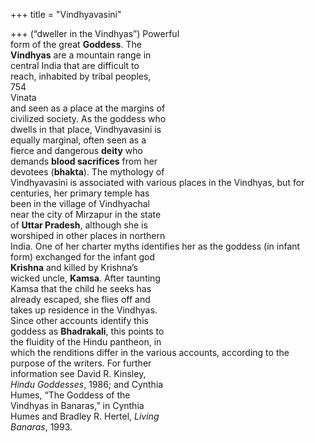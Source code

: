 +++
title = "Vindhyavasini"

+++
(“dweller in the Vindhyas”) Powerful  
form of the great **Goddess**. The  
**Vindhyas** are a mountain range in  
central India that are difficult to  
reach, inhabited by tribal peoples,  
754  
Vinata  
and seen as a place at the margins of  
civilized society. As the goddess who  
dwells in that place, Vindhyavasini is  
equally marginal, often seen as a  
fierce and dangerous **deity** who  
demands **blood sacrifices** from her  
devotees (**bhakta**). The mythology of  
Vindhyavasini is associated with various places in the Vindhyas, but for  
centuries, her primary temple has  
been in the village of Vindhyachal  
near the city of Mirzapur in the state  
of **Uttar Pradesh**, although she is  
worshiped in other places in northern  
India. One of her charter myths identifies her as the goddess (in infant  
form) exchanged for the infant god  
**Krishna** and killed by Krishna’s  
wicked uncle, **Kamsa**. After taunting  
Kamsa that the child he seeks has  
already escaped, she flies off and  
takes up residence in the Vindhyas.  
Since other accounts identify this  
goddess as **Bhadrakali**, this points to  
the fluidity of the Hindu pantheon, in  
which the renditions differ in the various accounts, according to the purpose of the writers. For further  
information see David R. Kinsley,  
*Hindu Goddesses*, 1986; and Cynthia  
Humes, “The Goddess of the  
Vindhyas in Banaras,” in Cynthia  
Humes and Bradley R. Hertel, *Living*  
*Banaras*, 1993.
